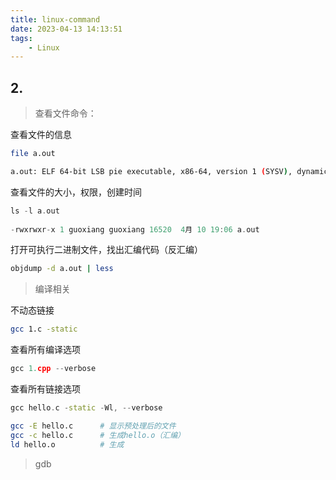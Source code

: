 ```yaml
---
title: linux-command
date: 2023-04-13 14:13:51
tags:
    - Linux
---
```

##	2.

> 查看文件命令：



查看文件的信息

```bash
file a.out

a.out: ELF 64-bit LSB pie executable, x86-64, version 1 (SYSV), dynamically linked, interpreter /lib64/ld-linux-x86-64.so.2, BuildID[sha1]=4ebd1342118461f6fda0894bd8ae17db171dfdad, for GNU/Linux 3.2.0, not stripped
```



查看文件的大小，权限，创建时间

```c++
ls -l a.out
    
-rwxrwxr-x 1 guoxiang guoxiang 16520  4月 10 19:06 a.out
```



打开可执行二进制文件，找出汇编代码（反汇编）

```bash
objdump -d a.out | less
```





> 编译相关



不动态链接

```bash
gcc 1.c -static
```



查看所有编译选项 

```c++
gcc 1.cpp --verbose
```



查看所有链接选项

```c++
gcc hello.c -static -Wl, --verbose
```



```bash
gcc -E hello.c		# 显示预处理后的文件
gcc -c hello.c		# 生成hello.o（汇编）
ld hello.o			# 生成
```







> gdb



